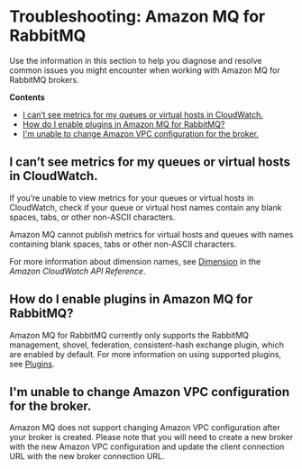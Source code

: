 # Troubleshooting: Amazon MQ for RabbitMQ<a name="troubleshooting-rabbitmq"></a>

Use the information in this section to help you diagnose and resolve common issues you might encounter when working with Amazon MQ for RabbitMQ brokers\.

**Contents**
+ [I can’t see metrics for my queues or virtual hosts in CloudWatch\.](#issues-cw-metrics-rabbitmq)
+ [How do I enable plugins in Amazon MQ for RabbitMQ?](#issues-enabling-plugins-rabbitmq)
+ [I'm unable to change Amazon VPC configuration for the broker\.](#issues-changing-vpc-configration-rabbitmq)

## I can’t see metrics for my queues or virtual hosts in CloudWatch\.<a name="issues-cw-metrics-rabbitmq"></a>

 If you’re unable to view metrics for your queues or virtual hosts in CloudWatch, check if your queue or virtual host names contain any blank spaces, tabs, or other non\-ASCII characters\. 

Amazon MQ cannot publish metrics for virtual hosts and queues with names containing blank spaces, tabs or other non\-ASCII characters\.

For more information about dimension names, see [Dimension](https://docs.aws.amazon.com/AmazonCloudWatch/latest/APIReference/API_Dimension.html#API_Dimension_Contents) in the *Amazon CloudWatch API Reference*\. 

## How do I enable plugins in Amazon MQ for RabbitMQ?<a name="issues-enabling-plugins-rabbitmq"></a>

 Amazon MQ for RabbitMQ currently only supports the RabbitMQ management, shovel, federation, consistent\-hash exchange plugin, which are enabled by default\. For more information on using supported plugins, see [Plugins](rabbitmq-basic-elements-plugins.md)\. 

## I'm unable to change Amazon VPC configuration for the broker\.<a name="issues-changing-vpc-configration-rabbitmq"></a>

 Amazon MQ does not support changing Amazon VPC configuration after your broker is created\. Please note that you will need to create a new broker with the new Amazon VPC configuration and update the client connection URL with the new broker connection URL\. 